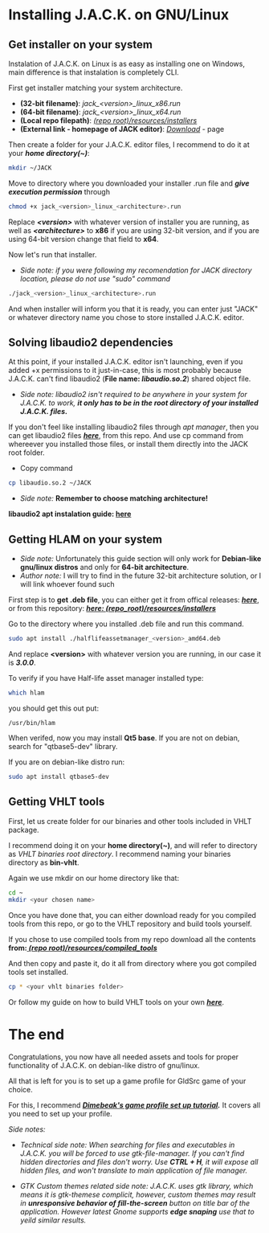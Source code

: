 # Installing J.A.C.K. on GNU/Linux

## Get installer on your system
Instalation of J.A.C.K. on Linux is as easy as installing one on Windows, main difference is that instalation is completely CLI.

First get installer matching your system architecture.

- **(32-bit filename)**: *jack_\<version\>_linux_x86.run*
- **(64-bit filename)**: *jack_\<version\>_linux_x64.run*
- **(Local repo filepath)**: *[(repo root)/resources/installers](https://github.com/Binary24pl/JACK-hammer-linux-gnu-debian-guide-and-resources/tree/master/resources/installers)*
- **(External link - homepage of JACK editor)**: *[Download](https://jack.hlfx.ru/en/download.html)* - page
  
Then create a folder for your J.A.C.K. editor files, I recommend to do it at your ***home directory(~)***:
```sh
mkdir ~/JACK
```

Move to directory where you downloaded your installer .run file and ***give execution permission*** through
```sh
chmod +x jack_<version>_linux_<architecture>.run
```

Replace ***\<version\>*** with whatever version of installer you are running, as well as ***\<architecture\>*** to **x86** if you are using 32-bit version, and if you are using 64-bit version change that field to **x64**.

Now let's run that installer.
- *Side note: if you were following my recomendation for JACK directory location, please do not use "sudo" command*
```sh
./jack_<version>_linux_<architecture>.run
```
And when installer will inform you that it is ready, you can enter just "JACK" or whatever directory name you chose to store installed J.A.C.K. editor.

## Solving libaudio2 dependencies
At this point, if your installed J.A.C.K. editor isn't launching, even if you added +x permissions to it just-in-case, this is most probably because J.A.C.K. can't find libaudio2 (**File name: *libaudio.so.2***) shared object file.

- *Side note: libaudio2 isn't required to be anywhere in your system for J.A.C.K. to work, **it only has to be in the root directory of your installed J.A.C.K. files.***

If you don't feel like installing libaudio2 files through *apt manager*, then you can get libaudio2 files ***[here](https://github.com/Binary24pl/JACK-hammer-linux-gnu-debian-guide-and-resources/tree/master/resources/sharedobjects)***, from this repo. And use cp command from whereever you installed those files, or install them directly into the JACK root folder.
- Copy command
```sh
cp libaudio.so.2 ~/JACK
```

- *Side note:* **Remember to choose matching architecture!**

**libaudio2 apt instalation guide: [here](https://github.com/Binary24pl/JACK-hammer-linux-gnu-debian-guide-and-resources/blob/master/guide/LIBA2.md)**

## Getting HLAM on your system
- *Side note:* Unfortunately this guide section will only work for **Debian-like gnu/linux distros** and only for **64-bit architecture**.
- *Author note:* I will try to find in the future 32-bit architecture solution, or I will link whoever found such

First step is to **get .deb file**, you can either get it from offical releases: ***[here](https://github.com/SamVanheer/HalfLifeAssetManager/releases)***, or from this repository: ***[here: (repo_root)/resources/installers](https://github.com/Binary24pl/JACK-hammer-linux-gnu-debian-guide-and-resources/tree/master/resources/installers)***

Go to the directory where you installed .deb file and run this command.
```sh
sudo apt install ./halflifeassetmanager_<version>_amd64.deb
```

And replace **\<version\>** with whatever version you are running, in our case it is ***3.0.0***.

To verify if you have Half-life asset manager installed type:
```sh
which hlam
```

you should get this out put:
```
/usr/bin/hlam
```

When verifed, now you may install **Qt5 base**. If you are not on debian, search for "qtbase5-dev" library.

If you are on debian-like distro run:
```sh
sudo apt install qtbase5-dev
```

## Getting VHLT tools

First, let us create folder for our binaries and other tools included in VHLT package.

I recommend doing it on your **home directory(~)**, and will refer to directory as *VHLT binaries root directory*. I recommend naming your binaries directory as **bin-vhlt**.

Again we use mkdir on our home directory like that:
```sh
cd ~
mkdir <your chosen name>
```

Once you have done that, you can either download ready for you compiled tools from this repo, or go to the VHLT repository and build tools yourself.

If you chose to use compiled tools from my repo download all the contents **from:*[ (repo root)/resources/compiled_tools](https://github.com/Binary24pl/JACK-hammer-linux-gnu-debian-guide-and-resources/tree/master/resources/compiled_tools)***

And then copy and paste it, do it all from directory where you got compiled tools set installed.
```sh
cp * <your vhlt binaries folder>
```

Or follow my guide on how to build VHLT tools on your own ***[here](https://github.com/Binary24pl/JACK-hammer-linux-gnu-debian-guide-and-resources/blob/master/guide/VHLT.md)***.

# The end

Congratulations, you now have all needed assets and tools for proper functionality of J.A.C.K. on debian-like distro of gnu/linux.

All that is left for you is to set up a game profile for GldSrc game of your choice.

For this, I recommend ***[Dimebeak's game profile set up tutorial](https://www.youtube.com/watch?v=sjX96WdY9iE).*** It covers all you need to set up your profile.

*Side notes:*
- *Technical side note: When searching for files and executables in J.A.C.K. you will be forced to use gtk-file-manager. If you can't find hidden directories and files don't worry. Use **CTRL + H**, it will expose all hidden files, and won't translate to main application of file manager.*

- *GTK Custom themes related side note: J.A.C.K. uses gtk library, which means it is gtk-themese complicit, however, custom themes may result in **unresponsive behavior of fill-the-screen** button on title bar of the application. However latest Gnome supports **edge snaping** use that to yeild similar results.*